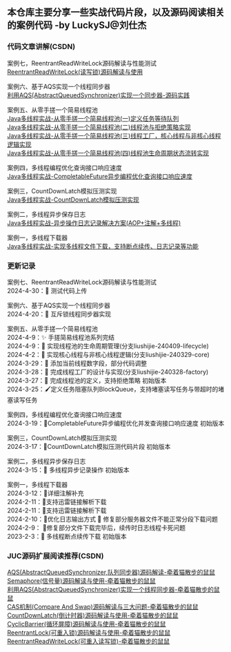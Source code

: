 ## 本仓库主要分享一些实战代码片段，以及源码阅读相关的案例代码 -by LuckySJ@刘仕杰

### 代码文章讲解(CSDN)
案例七，ReentrantReadWriteLock源码解读与性能测试  
[ReentrantReadWriteLock(读写锁)源码解读与使用](https://luckysj.blog.csdn.net/article/details/138324381?spm=1001.2014.3001.5502)  

案例六、基于AQS实现一个线程同步器  
[利用AQS(AbstractQueuedSynchronizer)实现一个同步器-源码实践](https://blog.csdn.net/qq_35716689/article/details/138009800)   

案例五、从零手搓一个简易线程池  
[Java多线程实战-从零手搓一个简易线程池(一)定义任务等待队列](https://blog.csdn.net/qq_35716689/article/details/136962958)  
[Java多线程实战-从零手搓一个简易线程池(二)线程池与拒绝策略实现](https://blog.csdn.net/qq_35716689/article/details/137072055)  
[Java多线程实战-从零手搓一个简易线程池(三)线程工厂，核心线程与非核心线程逻辑实现](https://blog.csdn.net/qq_35716689/article/details/137123379)   
[Java多线程实战-从零手搓一个简易线程池(四)线程池生命周期状态流转实现](https://blog.csdn.net/qq_35716689/article/details/137541593)

案例四，多线程编程优化查询接口响应速度  
[Java多线程实战-CompletableFuture异步编程优化查询接口响应速度](https://blog.csdn.net/qq_35716689/article/details/136868259)

案例三，CountDownLatch模拟压测实现  
[Java多线程实战-CountDownLatch模拟压测实现](https://blog.csdn.net/qq_35716689/article/details/136789433)

案例二，多线程异步保存日志  
[Java多线程实战-异步操作日志记录解决方案(AOP+注解+多线程)](https://blog.csdn.net/qq_35716689/article/details/136748521)

案例一，多线程下载器  
[Java多线程实战-实现多线程文件下载，支持断点续传、日志记录等功能](https://blog.csdn.net/qq_35716689/article/details/136597588)  

### 更新记录  
案例七、ReentrantReadWriteLock源码解读与性能测试  
2024-4-30：📖 测试代码上传  

案例六、基于AQS实现一个线程同步器  
2024-4-20：📖 互斥锁线程同步器实现  

案例五、从零手搓一个简易线程池  
2024-4-9：✨ 手搓简易线程池系列完结  
2024-4-9：🔖 实现线程池的生命周期管理(分支liushijie-240409-lifecycle)  
2024-4-2：🔖 实现核心线程与非核心线程逻辑(分支liushijie-240329-core)  
2024-3-29：🔖 添加当前线程数字段，部分代码调整  
2024-3-28：🔖 完成线程工厂的设计与实现(分支liushijie-240328-factory)  
2024-3-27：📖 完成线程池的定义，支持拒绝策略 初始版本  
2024-3-25：🖌定义任务阻塞队列BlockQueue，支持堵塞读写任务与带超时的堵塞读写任务

案例四，多线程编程优化查询接口响应速度  
2024-3-19：📖CompletableFuture异步编程优化并发查询接口响应速度 初始版本

案例三，CountDownLatch模拟压测实现  
2024-3-17：📖CountDownLatch模拟压测代码片段 初始版本

案例二，多线程异步保存日志  
2024-3-15：📖 多线程异步记录操作 初始版本

案例一，多线程下载器  
2024-3-12：🔖详细注解补充  
2024-2-11：🔖支持迅雷链接解析下载  
2024-2-11：🔖支持迅雷链接解析下载  
2024-2-10：🔖优化日志输出方式 🐛 修复部分服务器文件不能正常分段下载问题  
2024-2-9： 🐛修复部分文件下载完毕后，续传时日志线程卡死问题  
2023-2-3：📖 多线程断点续传下载 初始版本

### JUC源码扩展阅读推荐(CSDN)  

[AQS(AbstractQueuedSynchronizer,队列同步器)源码解读-牵着猫散步的鼠鼠](https://luckysj.blog.csdn.net/article/details/137976067)  
[Semaphore(信号量)源码解读与使用-牵着猫散步的鼠鼠](https://luckysj.blog.csdn.net/article/details/137885376)  
[利用AQS(AbstractQueuedSynchronizer)实现一个线程同步器-牵着猫散步的鼠鼠](https://luckysj.blog.csdn.net/article/details/138009800)  
[CAS机制(Compare And Swap)源码解读与三大问题-牵着猫散步的鼠鼠](https://luckysj.blog.csdn.net/article/details/138042289)  
[CountDownLatch(倒计时器)源码解读与使用-牵着猫散步的鼠鼠](https://luckysj.blog.csdn.net/article/details/138087743)  
[CyclicBarrier(循环屏障)源码解读与使用-牵着猫散步的鼠鼠](https://luckysj.blog.csdn.net/article/details/138138113)  
[ReentrantLock(可重入锁)源码解读与使用-牵着猫散步的鼠鼠](https://luckysj.blog.csdn.net/article/details/138190115)  
[ReentrantReadWriteLock(可重入读写锁)-牵着猫散步的鼠鼠](https://luckysj.blog.csdn.net/article/details/138324381)  


